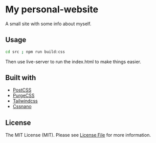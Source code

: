 # My personal-website

A small site with some info about myself.

## Usage

```bash
cd src ; npm run build:css
```
Then use live-server to run the index.html to make things easier.

## Built with

- [PostCSS](https://postcss.org/)
- [PurgeCSS](https://purgecss.com/)
- [Tailwindcss](https://tailwindcss.com/)
- [Cssnano](https://cssnano.co/)

## License

The MIT License (MIT). Please see [License File](LICENSE.md) for more information.